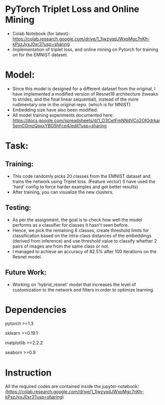 # PyTorch Triplet Loss and Online Mining
- Colab Notebook (for latest): https://colab.research.google.com/drive/1_1jwzyqdJWxoMgc7nKh-kPszJyxJ0xr3?usp=sharing
- Implementation of triplet loss, and online mining on Pytorch for training on for the EMNIST dataset.

# Model:
- Since this model is designed for a different dataset from the original, I have implemented a modified version of Resnet18 architecture (tweaks to strides, and the final linear sequential), instead of the more rudimentary one in the original repo. (which is for MNIST)
- Embedding size have also been modified.
- All model training experiments documented here: https://docs.google.com/spreadsheets/d/1_O3CetFmNNdVCo2OIOdrkai5emCOmzQpxxYBG5hFcp4/edit?usp=sharing

# Task:
## Training:
- This code randomly picks 20 classes from the EMNIST dataset and trains the network using Triplet loss. (Feature vector) (I have used the 'hard' config to force harder examples and get better results)
- After training, you can visualize the new clusters.
## Testing:
- As per the assignment, the goal is to check how well the model performs as a classifier for classes it hasn't seen before. 
- Hence, we pick the remaining 6 classes, create threshold limits for classification based on the intra-class distances of the embeddings (derived from inference) and use threshold value to classify whether 2 pairs of images are from the same class or not.
- I managed to achieve an accuracy of 82.5% after 100 iterations on the Resnet model.

## Future Work:
- Working on 'hybrid_resnet' model that increases the level of customization to the network and filters in order to optimize learning.



# Dependencies
pytorch >=1.3

sklearn >=0.19.1

matplotlib >=2.2.2

seaborn >=0.9

# Instruction
All the required codes are contained inside the jupyter-notebook: (https://colab.research.google.com/drive/1_1jwzyqdJWxoMgc7nKh-kPszJyxJ0xr3?usp=sharing)

